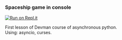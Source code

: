 ### Spaceship game in console

[![Run on Repl.it](https://repl.it/badge/github/ekbdizzy/spaceship_game)](https://repl.it/github/ekbdizzy/spaceship_game)

First lesson of Devman course of asynchronous python.<br>
Using: asyncio, curses.


